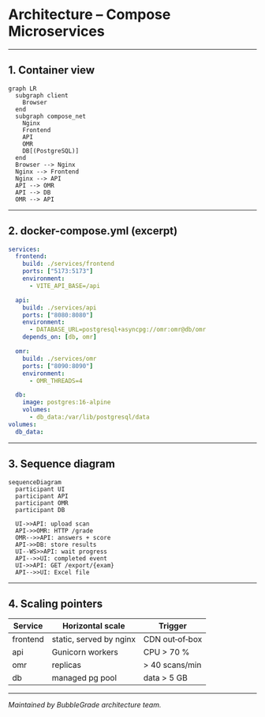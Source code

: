 
# Architecture – Compose Microservices


---

## 1. Container view

```mermaid
graph LR
  subgraph client
    Browser
  end
  subgraph compose_net
    Nginx
    Frontend
    API
    OMR
    DB[(PostgreSQL)]
  end
  Browser --> Nginx
  Nginx --> Frontend
  Nginx --> API
  API --> OMR
  API --> DB
  OMR --> API
```

---

## 2. docker-compose.yml (excerpt)

```yaml
services:
  frontend:
    build: ./services/frontend
    ports: ["5173:5173"]
    environment:
      - VITE_API_BASE=/api

  api:
    build: ./services/api
    ports: ["8080:8080"]
    environment:
      - DATABASE_URL=postgresql+asyncpg://omr:omr@db/omr
    depends_on: [db, omr]

  omr:
    build: ./services/omr
    ports: ["8090:8090"]
    environment:
      - OMR_THREADS=4

  db:
    image: postgres:16-alpine
    volumes:
      - db_data:/var/lib/postgresql/data
volumes:
  db_data:
```

---

## 3. Sequence diagram

```mermaid
sequenceDiagram
  participant UI
  participant API
  participant OMR
  participant DB

  UI->>API: upload scan
  API->>OMR: HTTP /grade
  OMR-->>API: answers + score
  API->>DB: store results
  UI--WS>>API: wait progress
  API-->>UI: completed event
  UI->>API: GET /export/{exam}
  API-->>UI: Excel file
```

---

## 4. Scaling pointers

| Service | Horizontal scale | Trigger |
|---------|-----------------|---------|
| frontend | static, served by nginx | CDN out‑of‑box |
| api | Gunicorn workers | CPU > 70 % |
| omr | replicas | > 40 scans/min |
| db | managed pg pool | data > 5 GB |

---

*Maintained by BubbleGrade architecture team.*
